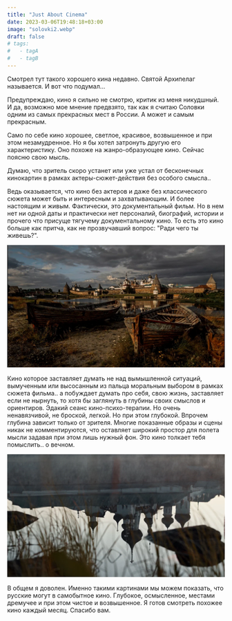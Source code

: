 ```yaml
---
title: "Just About Cinema"
date: 2023-03-06T19:48:18+03:00
image: "solovki2.webp"
draft: false
# tags:
#   - tagA
#   - tagB
---
```



Смотрел тут такого хорошего кина недавно. Святой Архипелаг называется. И вот что подумал...

Предупреждаю, кино я сильно не смотрю, критик из меня никудшный. И да, возможно мое мнение предвзято, так как я считаю Соловки одним из самых прекрасных мест в России. А может и самым прекрасным.

Само по себе кино хорошее, светлое, красивое, возвышенное и при этом незамудренное. 
Но я бы хотел затронуть другую его характеристику. Оно похоже на жанро-образующее кино. Сейчас поясню свою мысль. 

Думаю, что зритель скоро устанет или уже устал от бесконечных кинокартин в рамках актеры-сюжет-действия без особого смысла..

Ведь оказывается, что кино без актеров и даже без классического сюжета может быть и интересным и захватывающим. И более настоящим и живым. Фактически, это документальный фильм. Но в нем нет ни одной даты и практически нет персоналий, биографий, истории и прочего что присуще тягучему документальному кино.
То есть это кино больше как притча, как не прозвучавший вопрос: "Ради чего ты живешь?".

![](solovki.webp)

Кино которое заставляет думать не над вымышленной ситуаций, вымученным или высосанным из пальца моральным выбором в рамках сюжета фильма.. а побуждает думать про себя, свою жизнь, заставляет если не нырнуть, то хотя бы заглянуть в глубины своих смыслов и ориентиров. Эдакий сеанс кино-психо-терапии. Но очень ненавязчивой, не броской, легкой. Но при этом глубокой. Впрочем глубина зависит только от зрителя. Многие показанные образы и сцены никак не комментируются, что оставляет широкий простор для полета мысли задавая при этом лишь нужный фон. Это кино толкает тебя помыслить.. о вечном. 

![](solovki3.webp)

В общем я доволен. Именно такими картинами мы можем показать, что русские могут в самобытное кино. Глубокое, осмысленное, местами дремучее и при этом чистое и возвышенное. Я готов смотреть похожее кино каждый месяц. Спасибо вам.